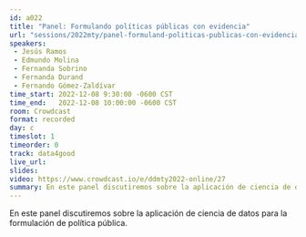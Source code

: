 ```yaml
---
id: a022
title: "Panel: Formulando políticas públicas con evidencia"
url: "sessions/2022mty/panel-formuland-politicas-publicas-con-evidencia"
speakers:
 - Jesús Ramos
 - Edmundo Molina
 - Fernanda Sobrino
 - Fernanda Durand
 - Fernando Gómez-Zaldívar
time_start: 2022-12-08 9:30:00 -0600 CST
time_end:   2022-12-08 10:00:00 -0600 CST
room: Crowdcast
format: recorded
day: c
timeslot: 1
timeorder: 0
track: data4good
live_url: 
slides: 
video: https://www.crowdcast.io/e/ddmty2022-online/27
summary: En este panel discutiremos sobre la aplicación de ciencia de datos para la formulación de política pública.
---
```


En este panel discutiremos sobre la aplicación de ciencia de datos para la formulación de política pública.